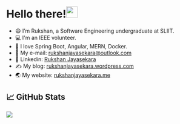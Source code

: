 <!--
**rukshan99/rukshan99** is a ✨ _special_ ✨ repository because its `README.md` (this file) appears on your GitHub profile.-->

# Hello there!<img src="https://raw.githubusercontent.com/MartinHeinz/MartinHeinz/master/wave.gif" width="30px">


- 😄 I’m Rukshan, a Software Engineering undergraduate at SLIIT.
- 💻 I'm an IEEE volunteer.
- 🌱 I love Spring Boot, Angular, MERN, Docker.
- 📧 My e-mail: rukshanjayasekara@outlook.com
- 📝 Linkedin: [Rukshan Jayasekara](https://www.linkedin.com/in/rukshanjayasekara)
- ✍️ My blog: [rukshanjayasekara.wordpress.com](https://www.rukshanjayasekara.wordpress.com)
- 🌏 My website: [rukshanjayasekara.me](http://rukshanjayasekara.me/)

## &#x1f4c8; GitHub Stats

<img align="center" src="https://github-readme-stats.vercel.app/api/top-langs/?username=rukshan99&hide=css,html&title_color=ffffff&text_color=c9cacc&icon_color=2bbc8a&bg_color=1d1f21" />


